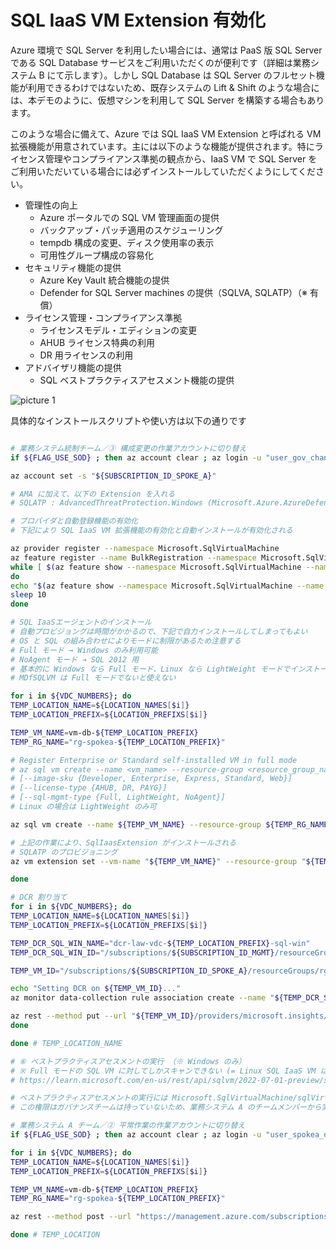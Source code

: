# SQL IaaS VM Extension 有効化

Azure 環境で SQL Server を利用したい場合には、通常は PaaS 版 SQL Server である SQL Database サービスをご利用いただくのが便利です（詳細は業務システム B にて示します）。しかし SQL Database は SQL Server のフルセット機能が利用できるわけではないため、既存システムの Lift & Shift のような場合には、本デモのように、仮想マシンを利用して SQL Server を構築する場合もあります。

このような場合に備えて、Azure では SQL IaaS VM Extension と呼ばれる VM 拡張機能が用意されています。主には以下のような機能が提供されます。特にライセンス管理やコンプライアンス準拠の観点から、IaaS VM で SQL Server をご利用いただいている場合には必ずインストールしていただくようにしてください。

- 管理性の向上
  - Azure ポータルでの SQL VM 管理画面の提供
  - バックアップ・パッチ適用のスケジューリング
  - tempdb 構成の変更、ディスク使用率の表示
  - 可用性グループ構成の容易化
- セキュリティ機能の提供
  - Azure Key Vault 統合機能の提供
  - Defender for SQL Server machines の提供（SQLVA, SQLATP）（※ 有償）
- ライセンス管理・コンプライアンス準拠
  - ライセンスモデル・エディションの変更
  - AHUB ライセンス特典の利用
  - DR 用ライセンスの利用
- アドバイザリ機能の提供
  - SQL ベストプラクティスアセスメント機能の提供

![picture 1](./images/1c1c3690089776604b6ed0593e9734398a7298a7ecfd3f1699ea3674e8f73407.png)  

具体的なインストールスクリプトや使い方は以下の通りです

```bash

# 業務システム統制チーム／③ 構成変更の作業アカウントに切り替え
if ${FLAG_USE_SOD} ; then az account clear ; az login -u "user_gov_change@${PRIMARY_DOMAIN_NAME}" -p "${ADMIN_PASSWORD}" ; fi

az account set -s "${SUBSCRIPTION_ID_SPOKE_A}"

# AMA に加えて、以下の Extension を入れる
# SQLATP : AdvancedThreatProtection.Windows (Microsoft.Azure.AzureDefenderForSQL.AdvancedThreatProtection.Windows) ※ v2.0 以上

# プロバイダと自動登録機能の有効化
# 下記により SQL IaaS VM 拡張機能の有効化と自動インストールが有効化される

az provider register --namespace Microsoft.SqlVirtualMachine
az feature register --name BulkRegistration --namespace Microsoft.SqlVirtualMachine
while [ $(az feature show --namespace Microsoft.SqlVirtualMachine --name BulkRegistration --query properties.state -o tsv) != "Registered" ]
do
echo "$(az feature show --namespace Microsoft.SqlVirtualMachine --name BulkRegistration --query properties.state -o tsv) BulkRegistration..."
sleep 10
done

# SQL IaaSエージェントのインストール
# 自動プロビジョングは時間がかかるので、下記で自力インストールしてしまってもよい
# OS と SQL の組み合わせによりモードに制限があるため注意する
# Full モード → Windows のみ利用可能
# NoAgent モード → SQL 2012 用
# 基本的に Windows なら Full モード、Linux なら LightWeight モードでインストール
# MDfSQLVM は Full モードでないと使えない

for i in ${VDC_NUMBERS}; do
TEMP_LOCATION_NAME=${LOCATION_NAMES[$i]}
TEMP_LOCATION_PREFIX=${LOCATION_PREFIXS[$i]}

TEMP_VM_NAME=vm-db-${TEMP_LOCATION_PREFIX}
TEMP_RG_NAME="rg-spokea-${TEMP_LOCATION_PREFIX}"

# Register Enterprise or Standard self-installed VM in full mode
# az sql vm create --name <vm_name> --resource-group <resource_group_name> --location <vm_location> --license-type <license_type> --sql-mgmt-type Full
# [--image-sku {Developer, Enterprise, Express, Standard, Web}]
# [--license-type {AHUB, DR, PAYG}]
# [--sql-mgmt-type {Full, LightWeight, NoAgent}]
# Linux の場合は LightWeight のみ可

az sql vm create --name ${TEMP_VM_NAME} --resource-group ${TEMP_RG_NAME} --location $TEMP_LOCATION_NAME --license-type PAYG --sql-mgmt-type Full --image-sku Developer

# 上記の作業により、SqlIaasExtension がインストールされる
# SQLATP のプロビジョニング
az vm extension set --vm-name "${TEMP_VM_NAME}" --resource-group "${TEMP_RG_NAME}" --name "AdvancedThreatProtection.Windows" --publisher "Microsoft.Azure.AzureDefenderForSQL" --version "2.0"

done

# DCR 割り当て
for i in ${VDC_NUMBERS}; do
TEMP_LOCATION_NAME=${LOCATION_NAMES[$i]}
TEMP_LOCATION_PREFIX=${LOCATION_PREFIXS[$i]}

TEMP_DCR_SQL_WIN_NAME="dcr-law-vdc-${TEMP_LOCATION_PREFIX}-sql-win"
TEMP_DCR_SQL_WIN_ID="/subscriptions/${SUBSCRIPTION_ID_MGMT}/resourceGroups/rg-vdc-${TEMP_LOCATION_PREFIX}/providers/Microsoft.Insights/dataCollectionRules/${TEMP_DCR_SQL_WIN_NAME}"

TEMP_VM_ID="/subscriptions/${SUBSCRIPTION_ID_SPOKE_A}/resourceGroups/rg-spokea-${TEMP_LOCATION_PREFIX}/providers/Microsoft.Compute/virtualMachines/vm-db-${TEMP_LOCATION_PREFIX}"

echo "Setting DCR on ${TEMP_VM_ID}..."
az monitor data-collection rule association create --name "${TEMP_DCR_SQL_WIN_NAME}-association" --rule-id ${TEMP_DCR_SQL_WIN_ID} --resource ${TEMP_VM_ID}

az rest --method put --url "${TEMP_VM_ID}/providers/microsoft.insights/dataCollectionRuleAssociations/configurationAccessEndpoint?api-version=2021-04-01" --body "{ \"properties\": { \"dataCollectionEndpointId\": \"${TEMP_DCE_ID}\" } }"
done

done # TEMP_LOCATION_NAME

# ⑥ ベストプラクティスアセスメントの実行 （※ Windows のみ）
# ※ Full モードの SQL VM に対してしかスキャンできない (= Linux SQL IaaS VM は現状スキャンできない)
# https://learn.microsoft.com/en-us/rest/api/sqlvm/2022-07-01-preview/sql-virtual-machines/start-assessment?tabs=HTTP

# ベストプラクティスアセスメントの実行には Microsoft.SqlVirtualMachine/sqlVirtualMachines/startAssessment/action 権限が必要
# この権限はガバナンスチームは持っていないため、業務システム A のチームメンバーから実施

# 業務システム A チーム／② 平常作業の作業アカウントに切り替え
if ${FLAG_USE_SOD} ; then az account clear ; az login -u "user_spokea_ops@${PRIMARY_DOMAIN_NAME}" -p "${ADMIN_PASSWORD}" ; fi

for i in ${VDC_NUMBERS}; do
TEMP_LOCATION_NAME=${LOCATION_NAMES[$i]}
TEMP_LOCATION_PREFIX=${LOCATION_PREFIXS[$i]}

TEMP_VM_NAME=vm-db-${TEMP_LOCATION_PREFIX}
TEMP_RG_NAME="rg-spokea-${TEMP_LOCATION_PREFIX}"

az rest --method post --url "https://management.azure.com/subscriptions/${SUBSCRIPTION_ID_SPOKE_A}/resourceGroups/${TEMP_RG_NAME}/providers/Microsoft.SqlVirtualMachine/sqlVirtualMachines/${TEMP_VM_NAME}/startAssessment?api-version=2022-07-01-preview"

done # TEMP_LOCATION

```
